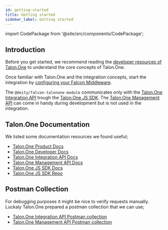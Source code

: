 ```yaml
---
id: getting-started
title: Getting started
sidebar_label: Getting started
---
```


import CodePackage from '@site/src/components/CodePackage';

<CodePackage name="@deity/falcon-talonone-module" />

## Introduction

Before you get started, we recommend reading the [developer resources of Talon.One](/docs/integrations/talonone/getting-started) to understand the core concepts of Talon.One.

Once familiar with Talon.One and the integration concepts, start the integration by [configuring your Falcon Middleware](/docs/integrations/talonone/configuration).

The `@deity/falcon-talonone-module` communicates only with the [Talon.One Integration API](https://docs.talon.one/integration-api/) trough the [Talon.One JS SDK](https://github.com/talon-one/talon_one.js). The [Talon.One Management API](https://docs.talon.one/management-api/) can come in handy during development but is not used in the integration.

## Talon.One Documentation

We listed some documentation resources we found useful;

- [Talon.One Product Docs](https://docs.talon.one/docs/product/understanding-talonone/)
- [Talon.One Developer Docs](https://docs.talon.one/docs/dev/getting-started/overview/)
- [Talon.One Integration API Docs](https://docs.talon.one/integration-api/)
- [Talon.One Management API Docs](https://docs.talon.one/management-api/)
- [Talon.One JS SDK Docs](https://docs.talon.one/docs/dev/sdks/overview/)
- [Talon.One JS SDK Repo](https://github.com/talon-one/talon_one.js)

## Postman Collection

For debugging purposes it might be nice to verify requests manually. Luckaly Talon.One prepared a postman collection that we can use;

- [Talon.One Integration API Postman collection](https://docs.talon.one/docs/dev/integration-api/overview/#postman-collection)
- [Talon.One Management API Postman collection](https://docs.talon.one/docs/dev/management-api/overview/#postman-collection)